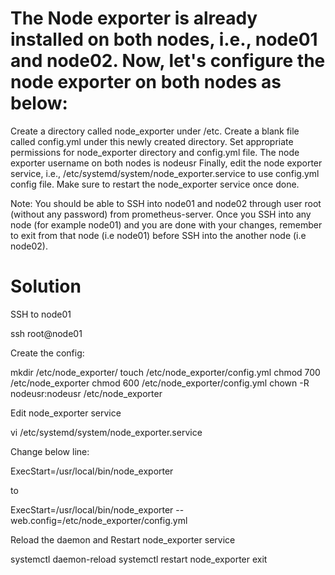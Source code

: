 # The Node exporter is already installed on both nodes, i.e., node01 and node02. Now, let's configure the node exporter on both nodes as below:


Create a directory called node_exporter under /etc.
Create a blank file called config.yml under this newly created directory.
Set appropriate permissions for node_exporter directory and config.yml file. The node exporter username on both nodes is nodeusr
Finally, edit the node exporter service, i.e., /etc/systemd/system/node_exporter.service to use config.yml config file.
Make sure to restart the node_exporter service once done.


Note: You should be able to SSH into node01 and node02 through user root (without any password) from prometheus-server. Once you SSH into any node (for example node01) and you are done with your changes, remember to exit from that node (i.e node01) before SSH into the another node (i.e node02).

# Solution

SSH to node01


ssh root@node01



Create the config:


mkdir /etc/node_exporter/
touch /etc/node_exporter/config.yml
chmod 700 /etc/node_exporter
chmod 600 /etc/node_exporter/config.yml
chown -R nodeusr:nodeusr /etc/node_exporter



Edit node_exporter service


vi /etc/systemd/system/node_exporter.service



Change below line:


ExecStart=/usr/local/bin/node_exporter


to

ExecStart=/usr/local/bin/node_exporter --web.config=/etc/node_exporter/config.yml



Reload the daemon and Restart node_exporter service


systemctl daemon-reload
systemctl restart node_exporter
exit